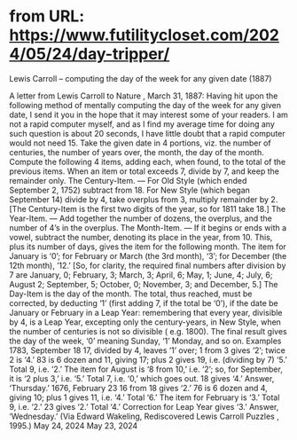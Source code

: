 # from URL: https://www.futilitycloset.com/2024/05/24/day-tripper/

Lewis Carroll – computing the day of the week for any given date (1887) 

A letter from Lewis Carroll to
Nature
, March 31, 1887:
Having hit upon the following method of mentally computing the day of the week for any given date, I send it you in the hope that it may interest some of your readers. I am not a rapid computer myself, and as I find my average time for doing any such question is about 20 seconds, I have little doubt that a rapid computer would not need 15.
Take the given date in 4 portions, viz. the number of centuries, the number of years over, the month, the day of the month.
Compute the following 4 items, adding each, when found, to the total of the previous items. When an item or total exceeds 7, divide by 7, and keep the remainder only.
The Century-Item.
— For Old Style (which ended September 2, 1752) subtract from 18. For New Style (which began September 14) divide by 4, take overplus from 3, multiply remainder by 2. [The Century-Item is the first two digits of the year, so for 1811 take 18.]
The Year-Item.
— Add together the number of dozens, the overplus, and the number of 4’s in the overplus.
The Month-Item.
— If it begins or ends with a vowel, subtract the number, denoting its place in the year, from 10. This, plus its number of days, gives the item for the following month. The item for January is ‘0’; for February or March (the 3rd month), ‘3’; for December (the 12th month), ’12.’ [So, for clarity, the required final numbers after division by 7 are January, 0; February, 3; March, 3; April, 6; May, 1; June, 4; July, 6; August 2; September, 5; October, 0; November, 3; and December, 5.]
The Day-Item
is the day of the month.
The total, thus reached, must be corrected, by deducting ‘1’ (first adding 7, if the total be ‘0’), if the date be January or February in a Leap Year: remembering that every year, divisible by 4, is a Leap Year, excepting only the century-years, in New Style, when the number of centuries is
not
so divisible (
e.g.
1800).
The final result gives the day of the week, ‘0’ meaning Sunday, ‘1’ Monday, and so on.
Examples
1783,
September
18
17, divided by 4, leaves ‘1’ over; 1 from 3 gives ‘2’; twice 2 is ‘4.’
83 is 6 dozen and 11, giving 17; plus 2 gives 19,
i.e.
(dividing by 7) ‘5.’ Total 9,
i.e.
‘2.’
The item for August is ‘8 from 10,’
i.e.
‘2’; so, for September, it is ‘2 plus 3,’
i.e.
‘5.’ Total 7,
i.e.
‘0,’ which goes out.
18 gives ‘4.’ Answer,
‘Thursday.’
1676,
February
23
16 from 18 gives ‘2.’
76 is 6 dozen and 4, giving 10; plus 1 gives 11,
i.e.
‘4.’ Total ‘6.’
The item for February is ‘3.’ Total 9,
i.e.
‘2.’
23 gives ‘2.’ Total ‘4.’
Correction for Leap Year gives ‘3.’ Answer,
‘Wednesday.’
(Via Edward Wakeling,
Rediscovered Lewis Carroll Puzzles
, 1995.)
May 24, 2024
May 23, 2024
